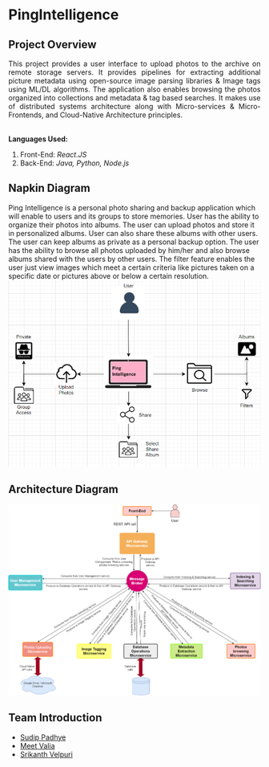 # PingIntelligence

## Project Overview

<div style="text-align: justify"> This project provides a user interface to upload photos to the archive on remote storage servers. It provides pipelines for extracting additional picture metadata using open-source image parsing libraries & Image tags using ML/DL algorithms. The application also enables browsing the photos organized into collections and metadata & tag based searches. It makes use of distributed systems architecture along with Micro-services & Micro-Frontends, and Cloud-Native Architecture principles.</div></br>

<b>Languages Used:</b>
1. Front-End: <i> React.JS </i>
2. Back-End: <i> Java, Python, Node.js </i>


## Napkin Diagram
Ping Intelligence is a personal photo sharing and backup application which will enable to users and its groups to store memories.
User has the ability to organize their photos into albums.
The user can upload photos and store it in personalized albums. User can also share these albums with other users.
The user can keep albums as private as a personal backup option.
The user has the ability to browse all photos uploaded by him/her and also browse albums shared with the users by other users.
The filter feature enables the user just view images which meet a certain criteria like pictures taken on a specific date or pictures above or below a certain resolution.
![Architecture](Design_Documents/napkin_diagram.png)


## Architecture Diagram
![Architecture](Design_Documents/architecture.png)


## Team Introduction

- [Sudip Padhye](https://www.linkedin.com/in/sudippadhye/)
- [Meet Valia](https://www.linkedin.com/in/meet-valia)
- [Srikanth Velpuri](https://in.linkedin.com/in/srikanth-velpuri-706314100)
